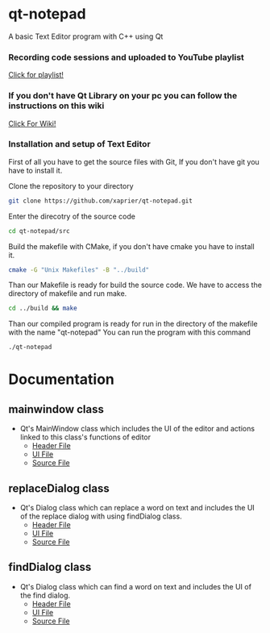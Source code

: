 # qt-notepad

A basic Text Editor program with C++ using Qt

### Recording code sessions and uploaded to YouTube playlist

<a href="https://www.youtube.com/watch?v=-xkuZwPqBVE&list=PLUWaeJl-QWILY0Hu6K2q3n2Qwz8P7gkX-" target="_blank">Click for playlist!</a>

### If you don't have Qt Library on your pc you can follow the instructions on this wiki

<a href="https://wiki.qt.io/Install_Qt_5_on_Ubuntu" target="_blank">Click For Wiki!</a>

### Installation and setup of Text Editor

First of all you have to get the source files with Git, If you don't have git you have to install it.

Clone the repository to your directory

```sh
git clone https://github.com/xaprier/qt-notepad.git
```

Enter the direcotry of the source code

```sh
cd qt-notepad/src
```

Build the makefile with CMake, if you don't have cmake you have to install it.

```sh
cmake -G "Unix Makefiles" -B "../build"
```

Than our Makefile is ready for build the source code. We have to access the directory of makefile and run make.

```sh
cd ../build && make
```

Than our compiled program is ready for run in the directory of the makefile with the name "qt-notepad"
You can run the program with this command

```sh
./qt-notepad
```

# Documentation

## mainwindow class

- Qt's MainWindow class which includes the UI of the editor and actions linked to this class's functions of editor
  - [Header File](https://github.com/xaprier/qt-notepad/blob/main/src/header-files/mainwindow.h)
  - [UI File](https://github.com/xaprier/qt-notepad/blob/main/src/design/mainwindow.ui)
  - [Source File](https://github.com/xaprier/qt-notepad/blob/main/src/cpp-files/mainwindow.cpp)

## replaceDialog class

- Qt's Dialog class which can replace a word on text and includes the UI of the replace dialog with using findDialog class.
  - [Header File](https://github.com/xaprier/qt-notepad/blob/main/src/header-files/replacedialog.h)
  - [UI File](https://github.com/xaprier/qt-notepad/blob/main/src/design/replacedialog.ui)
  - [Source File](https://github.com/xaprier/qt-notepad/blob/main/src/cpp-files/replacedialog.cpp)

## findDialog class

- Qt's Dialog class which can find a word on text and includes the UI of the find dialog.
  - [Header File](https://github.com/xaprier/qt-notepad/blob/main/src/header-files/finddialog.h)
  - [UI File](https://github.com/xaprier/qt-notepad/blob/main/src/design/finddialog.ui)
  - [Source File](https://github.com/xaprier/qt-notepad/blob/main/src/cpp-files/finddialog.cpp)
